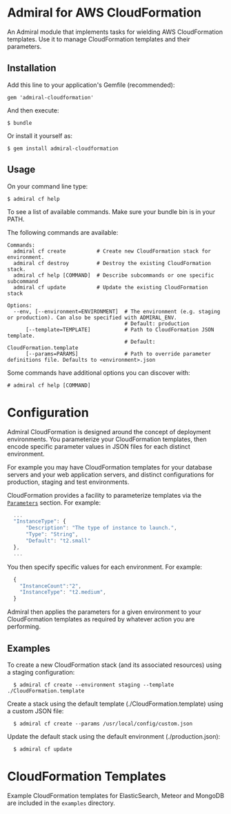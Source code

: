 # Admiral for AWS CloudFormation

An Admiral module that implements tasks for wielding AWS CloudFormation templates. Use it to manage CloudFormation templates and their parameters.

## Installation

Add this line to your application's Gemfile (recommended):

    gem 'admiral-cloudformation'

And then execute:

    $ bundle

Or install it yourself as:

    $ gem install admiral-cloudformation

## Usage

On your command line type:

    $ admiral cf help

To see a list of available commands. Make sure your bundle bin is in your PATH.

The following commands are available:

```
Commands:
  admiral cf create          # Create new CloudFormation stack for environment.
  admiral cf destroy         # Destroy the existing CloudFormation stack.
  admiral cf help [COMMAND]  # Describe subcommands or one specific subcommand
  admiral cf update          # Update the existing CloudFormation stack

Options:
  --env, [--environment=ENVIRONMENT]  # The environment (e.g. staging or production). Can also be specified with ADMIRAL_ENV.
                                      # Default: production
      [--template=TEMPLATE]           # Path to CloudFormation JSON template.
                                      # Default: CloudFormation.template
      [--params=PARAMS]               # Path to override parameter definitions file. Defaults to <environment>.json
```

Some commands have additional options you can discover with:

    # admiral cf help [COMMAND]

# Configuration

Admiral CloudFormation is designed around the concept of deployment environments. You parameterize your CloudFormation templates, then encode specific parameter values in JSON files for each distinct environment.

For example you may have CloudFormation templates for your database servers and your web application servers, and distinct configurations for production, staging and test environments.

CloudFormation provides a facility to parameterize templates via the [`Parameters`](http://docs.aws.amazon.com/AWSCloudFormation/latest/UserGuide/parameters-section-structure.html) section. For example:

```javascript
  ...
  "InstanceType": {
      "Description": "The type of instance to launch.",
      "Type": "String",
      "Default": "t2.small"
  },
  ...
```

You then specify specific values for each environment. For example:

```javascript
  {
    "InstanceCount":"2",
    "InstanceType": "t2.medium",
  }
```

Admiral then applies the parameters for a given environment to your CloudFormation templates as required by whatever action you are performing.

## Examples

To create a new CloudFormation stack (and its associated resources) using a staging configuration:

      $ admiral cf create --environment staging --template ./CloudFormation.template

Create a stack using the default template (./CloudFormation.template) using a custom JSON file:

      $ admiral cf create --params /usr/local/config/custom.json

Update the default stack using the default environment (./production.json):

      $ admiral cf update

# CloudFormation Templates

Example CloudFormation templates for ElasticSearch, Meteor and MongoDB are included in the `examples` directory.